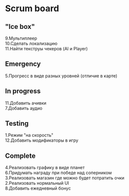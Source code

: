# Scrum board

"Ice box"
--------------------- 
9.Мультиплеер  
10.Сделать локализацию  
11.Найти текструы чекеров (AI и Player)

Emergency
---------------------
5.Прогресс в виде разных уровней (отличие в карте)  

In progress
---------------------
11.Добавить ачивки  
7.Добавить аудио 

Testing
---------------------
1.Режим "на скорость"  
12.Добавить модификаторы в игру

Complete
---------------------
4.Реализовать графику в виде планет  
6.Придумать награду при победе над соперником  
3.Реализовать магазин где можно будет потратить очки  
2.Реализовать нормальный UI  
8.Добавить ежедневный бонус  
